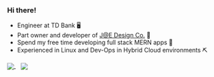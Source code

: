 ### Hi there!

- Engineer at TD Bank 🖥️
- Part owner and developer of [J@E Design Co.](https://github.com/JE-Design) 🌲
- Spend my free time developing full stack MERN apps 🐢
- Experienced in Linux and Dev-Ops in Hybrid Cloud environments ⛏️

<a href="https://github.com/anuraghazra/github-readme-stats">
  <img align="center" src="https://github-readme-stats.vercel.app/api/top-langs/?username=liannus&layout=compact&theme=solarized-dark" />
</a>
<a style="padding: 12px" href="https://github.com/anuraghazra/github-readme-stats">
  <img align="center" src="https://github-readme-stats.vercel.app/api?username=liannus&hide=stars,contribs&line_height=30&count_private=true&show_icons=true&theme=solarized-dark" />
</a>
